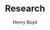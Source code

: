 ---
title: "Research"
project: "Severance Computer"
section: "research"
sectionid: "#research"
pubDate: 2023-04-30
description: ""
author: "Henry Boyd"
image:
    url: ""
    alt: ""
tags: []
draft: true
--- 